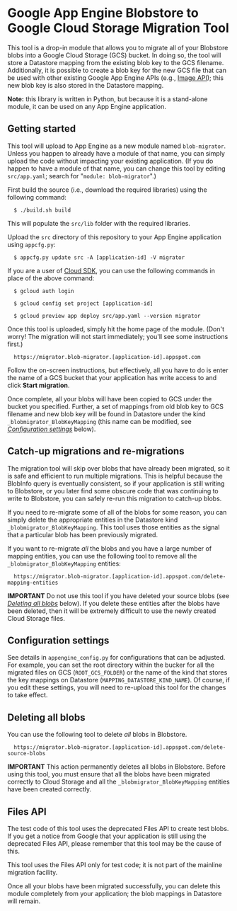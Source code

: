 # Google App Engine Blobstore to Google Cloud Storage Migration Tool

This tool is a drop-in module that allows you to migrate
all of your Blobstore blobs into a Google Cloud Storage (GCS) bucket.
In doing so, the tool will store a Datastore mapping from the existing
blob key to the GCS filename. Additionally, it is possible to create
a blob key for the new GCS file that can be used with other existing
Google App Engine APIs (e.g.,
[Image API](https://cloud.google.com/appengine/docs/python/images/imageclass#Image));
this new blob key is also stored in the Datastore mapping.

**Note:** this library is written in Python, but because it is a stand-alone
module, it can be used on any App Engine application.

## Getting started

This tool will upload to App Engine as a new module named `blob-migrator`.
Unless you happen to already have a module of that name, you can simply
upload the code without impacting your existing application. (If you do
happen to have a module of that name, you can change this tool by editing
`src/app.yaml`; search for "`module: blob-migrator`".)

First build the source (i.e., download the required libraries) using
the following command:

```
  $ ./build.sh build
```

This will populate the `src/lib` folder with the required libraries.

Upload the `src` directory of this repository to your App Engine application
using `appcfg.py`:

```
  $ appcfg.py update src -A [application-id] -V migrator
```

If you are a user of [Cloud SDK](https://cloud.google.com/sdk/),
you can use the following commands in place of the above command:

```
  $ gcloud auth login

  $ gcloud config set project [application-id]

  $ gcloud preview app deploy src/app.yaml --version migrator
```

Once this tool is uploaded, simply hit the home page of the module.
(Don't worry! The migration will not start immediately; you'll
see some instructions first.)

```
  https://migrator.blob-migrator.[application-id].appspot.com
```

Follow the on-screen instructions, but effectively, all you have to do
is enter the name of a GCS bucket that your application has write access
to and click **Start migration**.

Once complete, all your blobs will have been copied to GCS under the
bucket you specified. Further, a set of mappings from old blob key to
GCS filename and new blob key will be found in Datastore under
the kind `_blobmigrator_BlobKeyMapping` (this name can be modified, see
[*Configuration settings*](#configuration-settings) below).

## Catch-up migrations and re-migrations

The migration tool will skip over blobs that have already been migrated,
so it is safe and efficient to run multiple migrations. This is helpful
because the BlobInfo query is eventually consistent, so if your
application is still writing to Blobstore, or you later find some obscure
code that was continuing to write to Blobstore, you can safely re-run
this migration to catch-up blobs.

If you need to re-migrate some of all of the blobs for some reason,
you can simply delete the appropriate entities in the Datastore
kind `_blobmigrator_BlobKeyMapping`. This tool uses those entities as
the signal that a particular blob has been previously migrated.

If you want to re-migrate *all* the blobs and
you have a large number of mapping entities,
you can use the following tool to
remove all the `_blobmigrator_BlobKeyMapping` entities:

```
  https://migrator.blob-migrator.[application-id].appspot.com/delete-mapping-entities
```

**IMPORTANT** Do not use this tool if you have deleted your source
blobs (see [*Deleting all blobs*](#deleting-all-blobs) below).
If you delete these entities after the blobs have been deleted, then
it will be extremely difficult to use the newly created
Cloud Storage files.

## Configuration settings

See details in `appengine_config.py` for configurations that can be adjusted.
For example, you can set the root directory within the bucker for all the
migrated files on GCS (`ROOT_GCS_FOLDER`) or the name of the kind that stores
the key mappings on Datastore (`MAPPING_DATASTORE_KIND_NAME`).
Of course, if you edit these settings, you will need to re-upload this tool
for the changes to take effect.

## Deleting all blobs

You can use the following tool to delete *all* blobs in Blobstore.

```
  https://migrator.blob-migrator.[application-id].appspot.com/delete-source-blobs
```

**IMPORTANT** This action permanently deletes all blobs in Blobstore.
Before using this tool, you must ensure that all the blobs have
been migrated correctly to Cloud Storage and all the
`_blobmigrator_BlobKeyMapping` entities have been created correctly.

## Files API

The test code of this tool uses the deprecated Files API to create
test blobs. If you get a notice from Google that your application is
still using the deprecated Files API, please remember that this tool
may be the cause of this.

This tool uses the Files API only for test code; it is not part of the
mainline migration facility.

Once all your blobs have been migrated successfully, you can delete this
module completely from your application; the blob mappings in Datastore
will remain.
